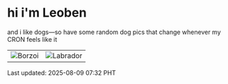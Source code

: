 # hi i'm Leoben

and i like dogs—so have some random dog pics that change whenever my CRON feels like it

|  |  |
|--------|----------|
| ![Borzoi](https://random-dog-vercel.vercel.app/api/random-borzoi?v=1754695957) | ![Labrador](https://random-dog-vercel.vercel.app/api/random-labrador?v=1754695957) |

Last updated: 2025-08-09 07:32 PHT
